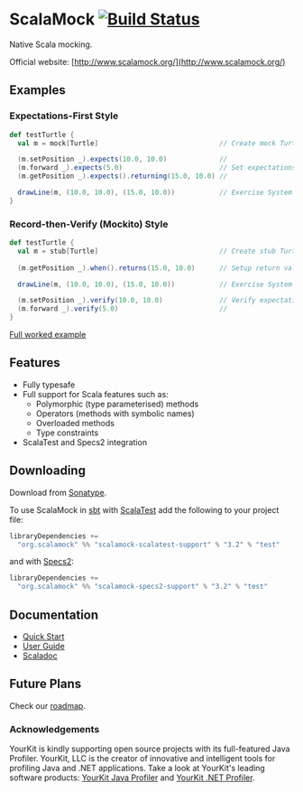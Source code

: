 # ScalaMock [![Build Status](https://travis-ci.org/paulbutcher/ScalaMock.svg?branch=master)](https://travis-ci.org/paulbutcher/ScalaMock)

Native Scala mocking.

Official website: [http://www.scalamock.org/](http://www.scalamock.org/)

## Examples

### Expectations-First Style

```scala
def testTurtle {
  val m = mock[Turtle]                              // Create mock Turtle object

  (m.setPosition _).expects(10.0, 10.0)             //
  (m.forward _).expects(5.0)                        // Set expectations
  (m.getPosition _).expects().returning(15.0, 10.0) // 

  drawLine(m, (10.0, 10.0), (15.0, 10.0))           // Exercise System Under Test
}
```

### Record-then-Verify (Mockito) Style

```scala
def testTurtle {
  val m = stub[Turtle]                              // Create stub Turtle
  
  (m.getPosition _).when().returns(15.0, 10.0)      // Setup return values

  drawLine(m, (10.0, 10.0), (15.0, 10.0))           // Exercise System Under Test

  (m.setPosition _).verify(10.0, 10.0)              // Verify expectations met
  (m.forward _).verify(5.0)                         //
}
```

[Full worked example](http://scalamock.org/quick-start/)

## Features

* Fully typesafe
* Full support for Scala features such as:
  * Polymorphic (type parameterised) methods
  * Operators (methods with symbolic names)
  * Overloaded methods
  * Type constraints
* ScalaTest and Specs2 integration

## Downloading

Download from [Sonatype](https://oss.sonatype.org/content/repositories/releases/org/scalamock/).

To use ScalaMock in [sbt](http://www.scala-sbt.org/) with [ScalaTest](http://www.scalatest.org/) add the following to your project file:

```scala
libraryDependencies +=
  "org.scalamock" %% "scalamock-scalatest-support" % "3.2" % "test"
```

and with [Specs2](http://etorreborre.github.com/specs2/):

```scala
libraryDependencies +=
  "org.scalamock" %% "scalamock-specs2-support" % "3.2" % "test"
```

## Documentation

* [Quick Start](http://scalamock.org/quick-start/)
* [User Guide](http://scalamock.org/user-guide/)
* [Scaladoc](http://scalamock.org/api/index.html#org.scalamock.package)

## Future Plans

Check our [roadmap](http://scalamock.org/roadmap/).

### Acknowledgements

YourKit is kindly supporting open source projects with its full-featured Java Profiler.
YourKit, LLC is the creator of innovative and intelligent tools for profiling
Java and .NET applications. Take a look at YourKit's leading software products:
[YourKit Java Profiler](http://www.yourkit.com/java/profiler/index.jsp) and
[YourKit .NET Profiler](http://www.yourkit.com/.net/profiler/index.jsp).
